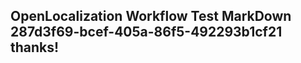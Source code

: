 <properties
ms.topic="hero-topic"
ms.test1="hero-topic"
ms.test2="test"/>

## OpenLocalization Workflow Test MarkDown 287d3f69-bcef-405a-86f5-492293b1cf21 thanks!
